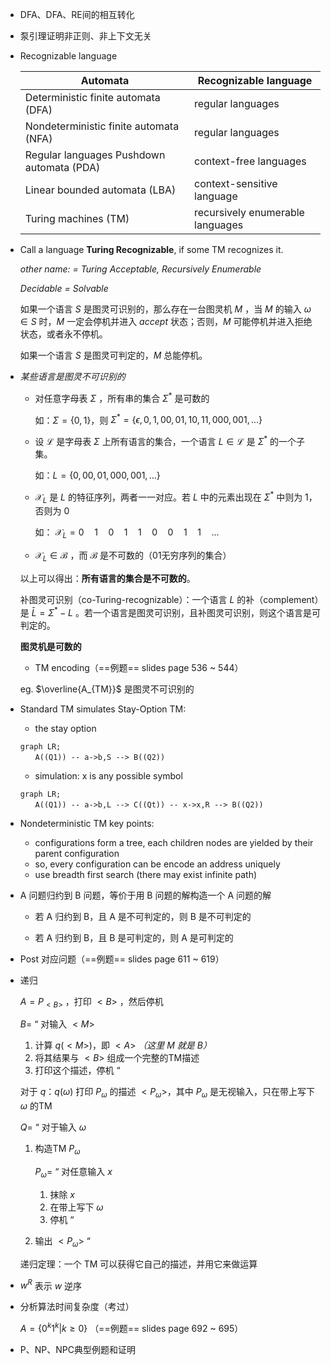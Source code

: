 * DFA、DFA、RE间的相互转化

  
  
* 泵引理证明非正则、非上下文无关

  
  
* Recognizable language

  | Automata                                  | Recognizable language            |
  | ----------------------------------------- | -------------------------------- |
  | Deterministic finite automata (DFA)       | regular languages                |
  | Nondeterministic finite automata (NFA)    | regular languages                |
  | Regular languages Pushdown automata (PDA) | context-free languages           |
  | Linear bounded automata (LBA)             | context-sensitive language       |
  | Turing machines (TM)                      | recursively enumerable languages |

* Call a language **Turing Recognizable**, if some TM recognizes it.

  *other name: = Turing Acceptable, Recursively Enumerable*

  *Decidable = Solvable*

  如果一个语言 $S$ 是图灵可识别的，那么存在一台图灵机 $M$ ，当 $M$ 的输入 $\omega\in S$ 时，$M$ 一定会停机并进入 $accept$ 状态；否则，$M$ 可能停机并进入拒绝状态，或者永不停机。

  如果一个语言 $S$ 是图灵可判定的，$M$ 总能停机。

* *某些语言是图灵不可识别的*

  * 对任意字母表 $\Sigma$ ，所有串的集合 $\Sigma^*$ 是可数的

    如：$\Sigma=\{0,1\}$，则 $\Sigma^*=\{\epsilon,0,1,00,01,10,11,000,001,...\}$

  * 设 $\mathcal{L}$ 是字母表 $\Sigma$ 上所有语言的集合，一个语言 $L \in \mathcal{L}$ 是 $\Sigma^*$ 的一个子集。

    如：$L = \{0,00,01,000,001,...\}$

  * $\mathcal{X}_L$ 是 $L$ 的特征序列，两者一一对应。若 $L$ 中的元素出现在 $\Sigma^*$ 中则为 $1$，否则为 $0$

    如： $\mathcal{X}_L = 0\quad 1\quad 0\quad 1\quad 1\quad 0\quad 0\quad 1\quad 1\quad ...$

  * $\mathcal{X}_L \in \mathcal{B}$ ，而 $\mathcal{B}$ 是不可数的（01无穷序列的集合）

  以上可以得出：**所有语言的集合是不可数的**。

  补图灵可识别（co-Turing-recognizable）：一个语言 $L$ 的补（complement）是 $\bar{L}=\Sigma^* - L$ 。若一个语言是图灵可识别，且补图灵可识别，则这个语言是可判定的。

  **图灵机是可数的**

  - TM encoding（==例题== slides page 536 ~ 544）

  eg.  $\overline{A_{TM}}$ 是图灵不可识别的

* Standard TM simulates Stay-Option TM: 

  * the stay option

  ```mermaid
  graph LR;  
  　　A((Q1)) -- a->b,S --> B((Q2))
  ```

  * simulation: x is any possible symbol

  ```mermaid
  graph LR;  
  　　A((Q1)) -- a->b,L --> C((Qt)) -- x->x,R --> B((Q2))
  ```

* Nondeterministic TM key points:

  - configurations form a tree, each children nodes are yielded by their parent configuration
  - so, every configuration can be encode an address uniquely
  - use breadth first search (there may exist infinite path)
  
* A 问题归约到 B 问题，等价于用 B 问题的解构造一个 A 问题的解

  - 若 A 归约到 B，且 A 是不可判定的，则 B 是不可判定的

  - 若 A 归约到 B，且 B 是可判定的，则 A 是可判定的

* Post 对应问题（==例题== slides page 611 ~ 619）

* 递归

  $A = P_{<B>}$ ，打印 $<B>$ ，然后停机

  $B=$ “ 对输入 $<M>$ 

    1. 计算 $q(<M>)$，即 $<A>$  *（这里 M 就是 B）*
    2. 将其结果与 $<B>$ 组成一个完整的TM描述
    3. 打印这个描述，停机 “


  对于 $q$：$q(\omega)$ 打印 $P_{\omega}$ 的描述 $<P_{\omega}>$，其中 $P_{\omega}$ 是无视输入，只在带上写下 $\omega$ 的TM

  $Q=$ “ 对于输入 $\omega$ 

  1. 构造TM $P_{\omega}$

     $P_{\omega}=$ “ 对任意输入 $x$

     1. 抹除 $x$
     2. 在带上写下 $\omega$
     3. 停机 “

  2. 输出 $<P_{\omega}>$ “

  

  递归定理：一个 TM 可以获得它自己的描述，并用它来做运算

* $w^{R}$ 表示 $w$ 逆序

* 分析算法时间复杂度（考过）

  $A = \{0^k1^k|k\ge 0\}$ （==例题== slides page 692 ~ 695）

* P、NP、NPC典型例题和证明